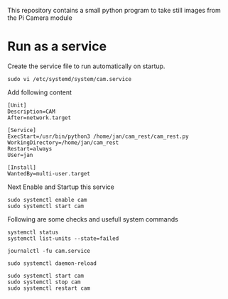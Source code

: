 This repository contains a small python program to take still images
from the Pi Camera module

# Run as a service

Create the service file to run automatically on startup.

```
sudo vi /etc/systemd/system/cam.service
```

Add following content

```
[Unit]
Description=CAM
After=network.target

[Service]
ExecStart=/usr/bin/python3 /home/jan/cam_rest/cam_rest.py
WorkingDirectory=/home/jan/cam_rest
Restart=always
User=jan

[Install]
WantedBy=multi-user.target
```

Next Enable and Startup this service

```
sudo systemctl enable cam
sudo systemctl start cam
```

Following are some checks and usefull system commands

```
systemctl status
systemctl list-units --state=failed

journalctl -fu cam.service

sudo systemctl daemon-reload

sudo systemctl start cam
sudo systemctl stop cam
sudo systemctl restart cam
```
